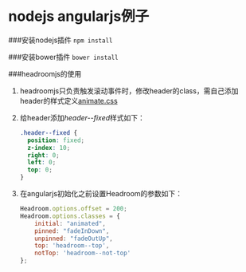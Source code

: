 nodejs angularjs例子
=============
###安装nodejs插件
`npm install`

###安装bower插件
`bower install`

###headroomjs的使用
1. headroomjs只负责触发滚动事件时，修改header的class，需自己添加header的样式定义[animate.css](http://daneden.github.io/animate.css/)

2. 给header添加*header--fixed*样式如下：
    ```css
    .header--fixed {
      position: fixed;
      z-index: 10;
      right: 0;
      left: 0;
      top: 0;
    }
    ```

3. 在angularjs初始化之前设置Headroom的参数如下：
    ```javascript
    Headroom.options.offset = 200;
    Headroom.options.classes = {
        initial: "animated",
        pinned: "fadeInDown",
        unpinned: "fadeOutUp",
        top: 'headroom--top',
        notTop: 'headroom--not-top'
    };
    ```